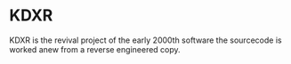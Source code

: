 KDXR
====

KDXR is the revival project of the early 2000th software  the sourcecode is worked anew from a reverse engineered copy.
